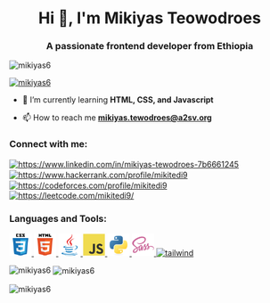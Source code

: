 <h1 align="center">Hi 👋, I'm Mikiyas Teowodroes</h1>
<h3 align="center">A passionate frontend developer from Ethiopia</h3>

<p align="left"> <img src="https://komarev.com/ghpvc/?username=mikiyas6&label=Profile%20views&color=0e75b6&style=flat" alt="mikiyas6" /> </p>

<p align="left"> <a href="https://github.com/ryo-ma/github-profile-trophy"><img src="https://github-profile-trophy.vercel.app/?username=mikiyas6" alt="mikiyas6" /></a> </p>

- 🌱 I’m currently learning **HTML, CSS, and Javascript**

- 📫 How to reach me **mikiyas.tewodroes@a2sv.org**

<h3 align="left">Connect with me:</h3>
<p align="left">
<a href="https://linkedin.com/in/https://www.linkedin.com/in/mikiyas-tewodroes-7b6661245" target="blank"><img align="center" src="https://raw.githubusercontent.com/rahuldkjain/github-profile-readme-generator/master/src/images/icons/Social/linked-in-alt.svg" alt="https://www.linkedin.com/in/mikiyas-tewodroes-7b6661245" height="30" width="40" /></a>
<a href="https://www.hackerrank.com/https://www.hackerrank.com/profile/mikitedi9" target="blank"><img align="center" src="https://raw.githubusercontent.com/rahuldkjain/github-profile-readme-generator/master/src/images/icons/Social/hackerrank.svg" alt="https://www.hackerrank.com/profile/mikitedi9" height="30" width="40" /></a>
<a href="https://codeforces.com/profile/https://codeforces.com/profile/mikitedi9" target="blank"><img align="center" src="https://raw.githubusercontent.com/rahuldkjain/github-profile-readme-generator/master/src/images/icons/Social/codeforces.svg" alt="https://codeforces.com/profile/mikitedi9" height="30" width="40" /></a>
<a href="https://www.leetcode.com/https://leetcode.com/mikitedi9/" target="blank"><img align="center" src="https://raw.githubusercontent.com/rahuldkjain/github-profile-readme-generator/master/src/images/icons/Social/leet-code.svg" alt="https://leetcode.com/mikitedi9/" height="30" width="40" /></a>
</p>

<h3 align="left">Languages and Tools:</h3>
<p align="left"> <a href="https://www.w3schools.com/css/" target="_blank" rel="noreferrer"> <img src="https://raw.githubusercontent.com/devicons/devicon/master/icons/css3/css3-original-wordmark.svg" alt="css3" width="40" height="40"/> </a> <a href="https://www.w3.org/html/" target="_blank" rel="noreferrer"> <img src="https://raw.githubusercontent.com/devicons/devicon/master/icons/html5/html5-original-wordmark.svg" alt="html5" width="40" height="40"/> </a> <a href="https://www.java.com" target="_blank" rel="noreferrer"> <img src="https://raw.githubusercontent.com/devicons/devicon/master/icons/java/java-original.svg" alt="java" width="40" height="40"/> </a> <a href="https://developer.mozilla.org/en-US/docs/Web/JavaScript" target="_blank" rel="noreferrer"> <img src="https://raw.githubusercontent.com/devicons/devicon/master/icons/javascript/javascript-original.svg" alt="javascript" width="40" height="40"/> </a> <a href="https://www.python.org" target="_blank" rel="noreferrer"> <img src="https://raw.githubusercontent.com/devicons/devicon/master/icons/python/python-original.svg" alt="python" width="40" height="40"/> </a> <a href="https://sass-lang.com" target="_blank" rel="noreferrer"> <img src="https://raw.githubusercontent.com/devicons/devicon/master/icons/sass/sass-original.svg" alt="sass" width="40" height="40"/> </a> <a href="https://tailwindcss.com/" target="_blank" rel="noreferrer"> <img src="https://www.vectorlogo.zone/logos/tailwindcss/tailwindcss-icon.svg" alt="tailwind" width="40" height="40"/> </a> </p>

<p><img align="left" src="https://github-readme-stats.vercel.app/api/top-langs?username=mikiyas6&show_icons=true&locale=en&layout=compact" alt="mikiyas6" /></p>

<p>&nbsp;<img align="center" src="https://github-readme-stats.vercel.app/api?username=mikiyas6&show_icons=true&locale=en" alt="mikiyas6" /></p>

<p><img align="center" src="https://github-readme-streak-stats.herokuapp.com/?user=mikiyas6&" alt="mikiyas6" /></p>
